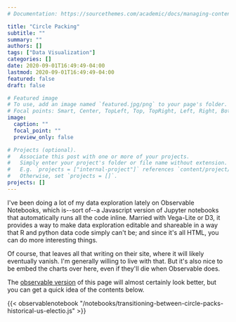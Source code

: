 ```yaml
---
# Documentation: https://sourcethemes.com/academic/docs/managing-content/

title: "Circle Packing"
subtitle: ""
summary: ""
authors: []
tags: ["Data Visualization"]
categories: []
date: 2020-09-01T16:49:49-04:00
lastmod: 2020-09-01T16:49:49-04:00
featured: false
draft: false

# Featured image
# To use, add an image named `featured.jpg/png` to your page's folder.
# Focal points: Smart, Center, TopLeft, Top, TopRight, Left, Right, BottomLeft, Bottom, BottomRight.
image:
  caption: ""
  focal_point: ""
  preview_only: false

# Projects (optional).
#   Associate this post with one or more of your projects.
#   Simply enter your project's folder or file name without extension.
#   E.g. `projects = ["internal-project"]` references `content/project/deep-learning/index.md`.
#   Otherwise, set `projects = []`.
projects: []
---
```



I've been doing a lot of my data exploration lately on Observable Notebooks, 
which is--sort of--a Javascript version of Jupyter notebooks that automatically
runs all the code inline. Married with Vega-Lite or D3, it provides a way
to make data exploration editable and shareable in a way that R and python
data code simply can't be; and since it's all HTML, you can do more interesting
things.

Of course, that leaves all that writing on their site, where it will likely
eventually vanish. I'm generally willing to live with that. But it's also nice
to be embed the charts over here, even if they'll die when Observable does.

The [observable version](https://observablehq.com/@bmschmidt/transitioning-between-circle-packs-historical-us-electio) of this page will almost certainly look better, but you can get a quick
idea of the contents below.

{{< observablenotebook "/notebooks/transitioning-between-circle-packs-historical-us-electio.js" >}}
